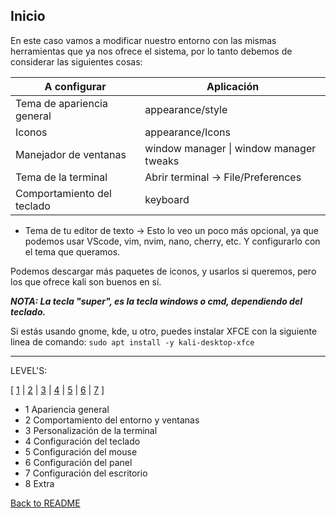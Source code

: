 ## Inicio

En este caso vamos a modificar nuestro entorno con las mismas herramientas que ya nos ofrece el sistema, por lo tanto debemos de considerar las siguientes cosas:


| A configurar               | Aplicación                              |
| -------------------------- | --------------------------------------- |
| Tema de apariencia general | appearance/style                        |
| Iconos                     | appearance/Icons                        |
| Manejador de ventanas      | window manager \| window manager tweaks |
| Tema de la terminal        | Abrir terminal -> File/Preferences      |
| Comportamiento del teclado | keyboard                                |



- Tema de tu editor de texto -> Esto lo veo un poco más opcional, ya que podemos usar VScode, vim, nvim, nano, cherry, etc. Y configurarlo con el tema que queramos.

Podemos descargar más paquetes de iconos, y usarlos si queremos, pero los que ofrece kali son buenos en sí.

***NOTA: La tecla "super", es la tecla windows o cmd, dependiendo del teclado.***

Si estás usando gnome, kde, u otro, puedes instalar XFCE con la siguiente linea de comando:
`sudo apt install -y kali-desktop-xfce`

---

LEVEL'S:

[ [1](LEVELS/Appearance.md) | [2](LEVELS/Windows.md) | [3](LEVELS/Terminal.md) | [4](LEVELS/Keyboard.md) 
| [5](LEVELS/Mouse.md) | [6](LEVELS/Panel.md) | [7](LEVELS/Desktop.md) ]

- 1 Apariencia general
- 2 Comportamiento del entorno y ventanas
- 3 Personalización de la terminal
- 4 Configuración del teclado
- 5 Configuración del mouse
- 6 Configuración del panel
- 7 Configuración del escritorio
- 8 Extra

[Back to README](README.md)
